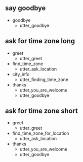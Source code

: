 ## say goodbye
* goodbye
  - utter_goodbye

## ask for time zone long
* greet
  - utter_greet
* find_time_zone
  - utter_ask_location
* city_info
  - utter_finding_time_zone
* thanks
  - utter_you_are_welcome
  - utter_goodbye

## ask for time zone short
* greet
  - utter_greet
* find_time_zone_for_location
  - utter_ask_location
* thanks
  - utter_you_are_welcome
  - utter_goodbye